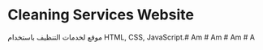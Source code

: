 # Cleaning Services Website

موقع لخدمات التنظيف باستخدام HTML, CSS, JavaScript.#   A m  
 #   A m  
 #   A m  
 #   A  
 